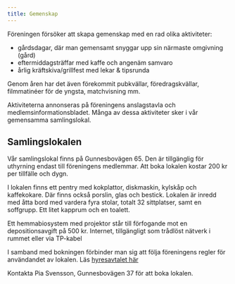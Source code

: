 ```yaml
---
title: Gemenskap
---
```



Föreningen försöker att skapa gemenskap med en rad olika aktiviteter: 

- gårdsdagar, där man gemensamt snyggar upp sin närmaste omgivning (gård)
- eftermiddagsträffar med kaffe och angenäm samvaro
- årlig kräftskiva/grillfest med lekar & tipsrunda

Genom åren har det även förekommit pubkvällar, föredragskvällar, filmmatinéer för de yngsta, matchvisning mm.

Aktiviteterna annonseras på föreningens anslagstavla och medlemsinformationsbladet. Många av dessa aktiviteter sker i vår gemensamma samlingslokal.

Samlingslokalen
------------------

Vår samlingslokal finns på Gunnesbovägen 65. Den är tillgänglig för uthyrning endast till föreningens medlemmar. Att boka lokalen kostar 200 kr per tillfälle och dygn. 

I lokalen finns ett pentry med kokplattor, diskmaskin, kylskåp och kaffekokare. Där finns också porslin, glas och bestick. Lokalen är inredd med åtta bord med vardera fyra stolar, totalt 32 sittplatser, samt en soffgrupp. Ett litet kapprum och en toalett.

Ett hemmabiosystem med projektor står till förfogande mot en depositionsavgift på 500 kr. Internet, tillgängligt som trådlöst nätverk i rummet eller via TP-kabel


I samband med bokningen förbinder man sig att följa föreningens regler för användandet av lokalen. Läs [hyresavtalet här](./Hyresavtal-Samlingslokal.pdf)

Kontakta Pia Svensson, Gunnesbovägen 37 för att boka lokalen.
